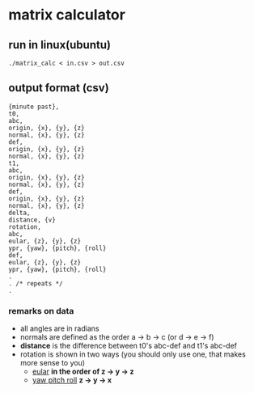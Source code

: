 # matrix calculator

## run in linux(ubuntu)
```
./matrix_calc < in.csv > out.csv
```

## output format (csv)
```csv
{minute past},
t0,
abc,
origin, {x}, {y}, {z}
normal, {x}, {y}, {z}
def,
origin, {x}, {y}, {z}
normal, {x}, {y}, {z}
t1,
abc,
origin, {x}, {y}, {z}
normal, {x}, {y}, {z}
def,
origin, {x}, {y}, {z}
normal, {x}, {y}, {z}
delta,
distance, {v}
rotation,
abc,
eular, {z}, {y}, {z}
ypr, {yaw}, {pitch}, {roll}
def,
eular, {z}, {y}, {z}
ypr, {yaw}, {pitch}, {roll}
.
. /* repeats */
.
```

### remarks on data
- all angles are in radians
- normals are defined as the order a -> b -> c (or d -> e -> f)
- **distance** is the difference between t0's abc-def and t1's abc-def
- rotation is shown in two ways (you should only use one, that makes more sense to you)
    - [eular](https://en.wikipedia.org/wiki/Euler_angles) **in the order of z -> y -> z**
    - [yaw pitch roll](https://en.wikipedia.org/wiki/Aircraft_principal_axes) **z -> y -> x**
